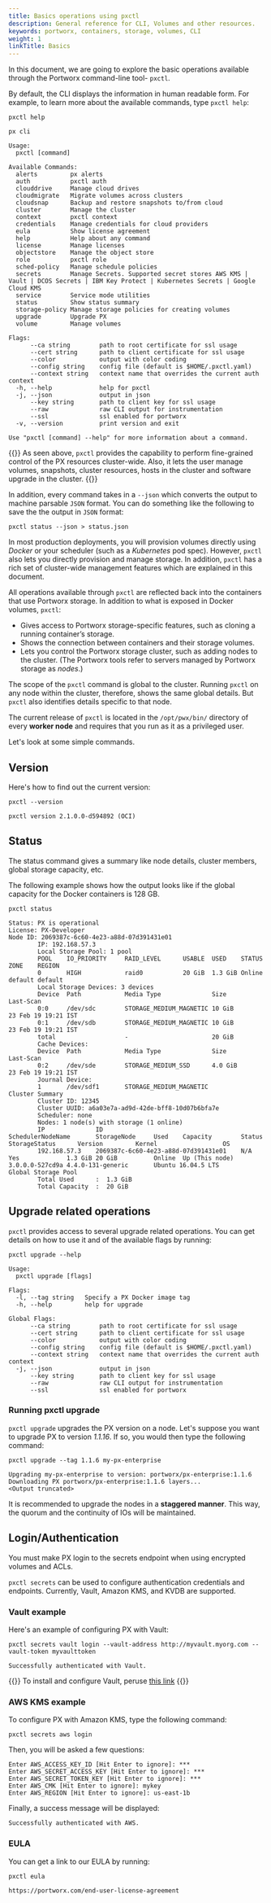 ```yaml
---
title: Basics operations using pxctl
description: General reference for CLI, Volumes and other resources.
keywords: portworx, containers, storage, volumes, CLI
weight: 1
linkTitle: Basics
---
```


In this document, we are going to explore the basic operations available through the Portworx command-line tool- `pxctl`.

By default, the CLI displays the information in human readable form. For example, to learn more about the available commands, type `pxctl help`:

```text
pxctl help
```

```output
px cli

Usage:
  pxctl [command]

Available Commands:
  alerts         px alerts
  auth           pxctl auth
  clouddrive     Manage cloud drives
  cloudmigrate   Migrate volumes across clusters
  cloudsnap      Backup and restore snapshots to/from cloud
  cluster        Manage the cluster
  context        pxctl context
  credentials    Manage credentials for cloud providers
  eula           Show license agreement
  help           Help about any command
  license        Manage licenses
  objectstore    Manage the object store
  role           pxctl role
  sched-policy   Manage schedule policies
  secrets        Manage Secrets. Supported secret stores AWS KMS | Vault | DCOS Secrets | IBM Key Protect | Kubernetes Secrets | Google Cloud KMS
  service        Service mode utilities
  status         Show status summary
  storage-policy Manage storage policies for creating volumes
  upgrade        Upgrade PX
  volume         Manage volumes

Flags:
      --ca string        path to root certificate for ssl usage
      --cert string      path to client certificate for ssl usage
      --color            output with color coding
      --config string    config file (default is $HOME/.pxctl.yaml)
      --context string   context name that overrides the current auth context
  -h, --help             help for pxctl
  -j, --json             output in json
      --key string       path to client key for ssl usage
      --raw              raw CLI output for instrumentation
      --ssl              ssl enabled for portworx
  -v, --version          print version and exit

Use "pxctl [command] --help" for more information about a command.
```

{{<info>}}
As seen above, `pxctl` provides the capability to perform fine-grained control of the PX resources cluster-wide. Also, it lets the user manage volumes, snapshots, cluster resources, hosts in the cluster and software upgrade in the cluster.
{{</info>}}

In addition, every command takes in a `--json` which converts the output to machine parsable `JSON` format. You can do something like the following to save the the output in `JSON` format:

```text
pxctl status --json > status.json
```

In most production deployments, you will provision volumes directly using _Docker_ or your scheduler \(such as a _Kubernetes_ pod spec\). However, `pxctl` also lets you directly provision and manage storage. In addition, `pxctl` has a rich set of cluster-wide management features which are explained in this document.

All operations available through `pxctl` are reflected back into the containers that use Portworx storage. In addition to what is exposed in Docker volumes, `pxctl`:

*   Gives access to Portworx storage-specific features, such as cloning a running container’s storage.
*   Shows the connection between containers and their storage volumes.
*   Lets you control the Portworx storage cluster, such as adding nodes to the cluster. \(The Portworx tools refer to servers managed by Portworx storage as _nodes_.\)

The scope of the `pxctl` command is global to the cluster. Running `pxctl` on any node within the cluster, therefore, shows the same global details. But `pxctl` also identifies details specific to that node.

The current release of `pxctl` is located in the `/opt/pwx/bin/` directory of every **worker node** and requires that you run as it as a privileged user.

Let's look at some simple commands.

## Version

Here's how to find out the current version:

```text
pxctl --version
```

```output
pxctl version 2.1.0.0-d594892 (OCI)
```

## Status

The status command gives a summary like node details, cluster members, global storage capacity, etc.

The following example shows how the output looks like if the global capacity for the Docker containers is 128 GB.

```text
pxctl status
```

```output
Status: PX is operational
License: PX-Developer
Node ID: 2069387c-6c60-4e23-a88d-07d391431e01
        IP: 192.168.57.3
        Local Storage Pool: 1 pool
        POOL    IO_PRIORITY     RAID_LEVEL      USABLE  USED    STATUS  ZONE    REGION
        0       HIGH            raid0           20 GiB  1.3 GiB Online  default default
        Local Storage Devices: 3 devices
        Device  Path            Media Type              Size            Last-Scan
        0:0     /dev/sdc        STORAGE_MEDIUM_MAGNETIC 10 GiB          23 Feb 19 19:21 IST
        0:1     /dev/sdb        STORAGE_MEDIUM_MAGNETIC 10 GiB          23 Feb 19 19:21 IST
        total                   -                       20 GiB
        Cache Devices:
        Device  Path            Media Type              Size            Last-Scan
        0:2     /dev/sde        STORAGE_MEDIUM_SSD      4.0 GiB         23 Feb 19 19:21 IST
        Journal Device:
        1       /dev/sdf1       STORAGE_MEDIUM_MAGNETIC
Cluster Summary
        Cluster ID: 12345
        Cluster UUID: a6a03e7a-ad9d-42de-bff8-10d07b6bfa7e
        Scheduler: none
        Nodes: 1 node(s) with storage (1 online)
        IP              ID                                      SchedulerNodeName       StorageNode     Used    Capacity        Status  StorageStatus      Version         Kernel                  OS
        192.168.57.3    2069387c-6c60-4e23-a88d-07d391431e01    N/A                     Yes             1.3 GiB 20 GiB          Online  Up (This node)     3.0.0.0-527cd9a 4.4.0-131-generic       Ubuntu 16.04.5 LTS
Global Storage Pool
        Total Used      :  1.3 GiB
        Total Capacity  :  20 GiB
```

## Upgrade related operations

`pxctl` provides access to several upgrade related operations. You can get details on how to use it and of the available flags by running:

```text
pxctl upgrade --help
```

```output
Usage:
  pxctl upgrade [flags]

Flags:
  -l, --tag string   Specify a PX Docker image tag
  -h, --help         help for upgrade

Global Flags:
      --ca string        path to root certificate for ssl usage
      --cert string      path to client certificate for ssl usage
      --color            output with color coding
      --config string    config file (default is $HOME/.pxctl.yaml)
      --context string   context name that overrides the current auth context
  -j, --json             output in json
      --key string       path to client key for ssl usage
      --raw              raw CLI output for instrumentation
      --ssl              ssl enabled for portworx
```

### Running pxctl upgrade

`pxctl upgrade` upgrades the PX version on a node. Let's suppose you want to upgrade PX to version _1.1.16_. If so, you would then type the following command:

```text
pxctl upgrade --tag 1.1.6 my-px-enterprise
```

```output
Upgrading my-px-enterprise to version: portworx/px-enterprise:1.1.6
Downloading PX portworx/px-enterprise:1.1.6 layers...
<Output truncated>
```

It is recommended to upgrade the nodes in a **staggered manner**. This way, the quorum and the continuity of IOs will be maintained.

## Login/Authentication

You must make PX login to the secrets endpoint when using encrypted volumes and ACLs.

`pxctl secrets` can be used to configure authentication credentials and endpoints.
Currently, Vault, Amazon KMS, and KVDB are supported.

### Vault example

Here's an example of configuring PX with Vault:

```text
pxctl secrets vault login --vault-address http://myvault.myorg.com --vault-token myvaulttoken
```

```output
Successfully authenticated with Vault.
```

{{<info>}}
To install and configure Vault, peruse [this link](https://www.vaultproject.io/docs/install/index.html)
{{</info>}}

### AWS KMS example

To configure PX with Amazon KMS, type the following command:

```text
pxctl secrets aws login
```

Then, you will be asked a few questions:

```
Enter AWS_ACCESS_KEY_ID [Hit Enter to ignore]: ***
Enter AWS_SECRET_ACCESS_KEY [Hit Enter to ignore]: ***
Enter AWS_SECRET_TOKEN_KEY [Hit Enter to ignore]: ***
Enter AWS_CMK [Hit Enter to ignore]: mykey
Enter AWS_REGION [Hit Enter to ignore]: us-east-1b
```

Finally, a success message will be displayed:

```
Successfully authenticated with AWS.
```

### EULA

You can get a link to our EULA by running:

```text
pxctl eula
```

```output
https://portworx.com/end-user-license-agreement
```
